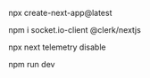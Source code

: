 npx create-next-app@latest

npm i 
socket.io-client
@clerk/nextjs

npx next telemetry disable

npm run dev

